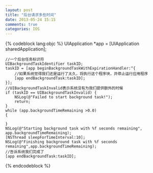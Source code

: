 ```yaml
---
layout: post
title: "后台请求多些时间"
date: 2013-05-24 15:15
comments: true
categories: IOS
---
```

{% codeblock lang:objc %}
   UIApplication *app = [UIApplication sharedApplication];
    
    //一个后台任务标识符
    UIBackgroundTaskIdentifier taskID;
    taskID = [app beginBackgroundTaskWithExpirationHandler:^{
        //如果系统觉得我们还是运行了太久，将执行这个程序块，并停止运行应用程序
        [app endBackgroundTask:taskID];
    }];
    //UIBackgroundTaskInvalid表示系统没有为我们提供额外的时候
    if (taskID == UIBackgroundTaskInvalid) {
        NSLog(@"Failed to start background task!");
        return;
    }
    while (app.backgroundTimeRemaining >0.0)
    {
        
    }
    NSLog(@"Starting background task with %f seconds remaining", app.backgroundTimeRemaining);
    [NSThread sleepForTimeInterval:10];
    NSLog(@"Finishing background task with %f seconds remaining",app.backgroundTimeRemaining);
    //告诉系统我们完成了
    [app endBackgroundTask:taskID];
{% endcodeblock %}

